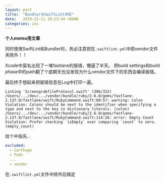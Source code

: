 ```yaml
---
layout: post
title:  "Bundler与SwiftLint冲突"
date:   2019-12-11 19:23:44 +0900
categories: ios
---
```


**个人memo用文章**

同时使用SwiftLint和Bundler时，务必注意把在`.swiftlint.yml`中把vendor文件夹除外！！

Xcode中莫名出现了一堆fastlane的报错，懵逼了半天。
把build settings和build phase中的path翻了个底朝天也没发现为什么vendor文件下的东西会编译报错。

最后终于想起来把报错信息在Log中打印一遍。

```
Linting 'ScreengrabfileProtocol.swift' (306/332)
/Users/.../dev/.../vendor/bundle/ruby/2.6.0/gems/fastlane-2.137.0/fastlane/swift/RubyCommand.swift:60:57: warning: Colon Violation: Colons should be next to the identifier when specifying a type and next to the key in dictionary literals. (colon)
/Users/.../dev/.../vendor/bundle/ruby/2.6.0/gems/fastlane-2.137.0/fastlane/swift/RubyCommand.swift:114:26: error: Empty Count Violation: Prefer checking `isEmpty` over comparing `count` to zero. (empty_count)
```

给个中指先...

```yml
excluded:
  - Carthage
  - Pods
  ...
  - vendor
```
在`.swiftlint.yml`文件中除外后搞定